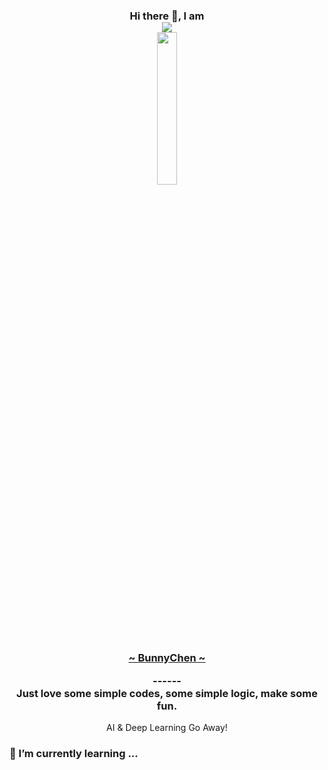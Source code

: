 <h3 align ="center">Hi there 👋, I am
<a href="https://bunnychen.top/about"><div align="center" >  <img src="https://readme-typing-svg.herokuapp.com/?size=25&center=true&vCenter=true&multiline=true&width=800&height=120&lines=Lizhenghe.Chen;A+Stupid+Computer+Science+Student+......"></div>

  <img src="https://user-images.githubusercontent.com/61171413/167298813-66338313-da39-49f6-9bd5-8600cc444383.png" width=25% height=25%>
 
  <p>~ BunnyChen ~</p> </a>
  ------
<div align ="center" >Just love some simple codes, some simple logic, make some fun.  </div></h3>
<p align ="center"> AI & Deep Learning Go Away!</p>
  
### 🌱 I’m currently learning ...
<!--
**Lizhenghe-Chen/Lizhenghe-Chen** is a ✨ _special_ ✨ repository because its `README.md` (this file) appears on your GitHub profile.

Here are some ideas to get you started:

- 🔭 I’m currently working on ...
- 🌱 I’m currently learning ...
- 👯 I’m looking to collaborate on ...
- 🤔 I’m looking for help with ...
- 💬 Ask me about ...
- 📫 How to reach me: ...
- 😄 Pronouns: ...
- ⚡ Fun fact: ...
-->
